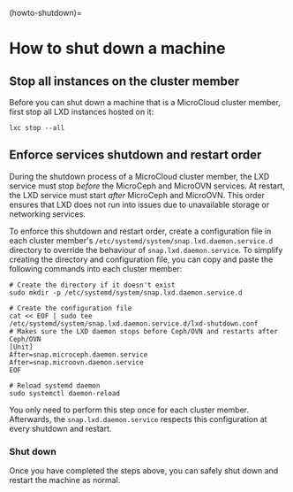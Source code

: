 (howto-shutdown)=
# How to shut down a machine

## Stop all instances on the cluster member

Before you can shut down a machine that is a MicroCloud cluster member, first stop all LXD instances hosted on it:

```
lxc stop --all
```

## Enforce services shutdown and restart order

During the shutdown process of a MicroCloud cluster member, the LXD service must stop _before_ the MicroCeph and MicroOVN services. At restart, the LXD service must start _after_ MicroCeph and MicroOVN. This order ensures that LXD does not run into issues due to unavailable storage or networking services.

To enforce this shutdown and restart order, create a configuration file in each cluster member's `/etc/systemd/system/snap.lxd.daemon.service.d` directory to override the behaviour of `snap.lxd.daemon.service`. To simplify creating the directory and configuration file, you can copy and paste the following commands into each cluster member:

```
# Create the directory if it doesn't exist
sudo mkdir -p /etc/systemd/system/snap.lxd.daemon.service.d

# Create the configuration file
cat << EOF | sudo tee /etc/systemd/system/snap.lxd.daemon.service.d/lxd-shutdown.conf
# Makes sure the LXD daemon stops before Ceph/OVN and restarts after Ceph/OVN
[Unit]
After=snap.microceph.daemon.service
After=snap.microovn.daemon.service
EOF

# Reload systemd daemon
sudo systemctl daemon-reload
```

You only need to perform this step once for each cluster member. Afterwards, the `snap.lxd.daemon.service` respects this configuration at every shutdown and restart.

### Shut down

Once you have completed the steps above, you can safely shut down and restart the machine as normal. 